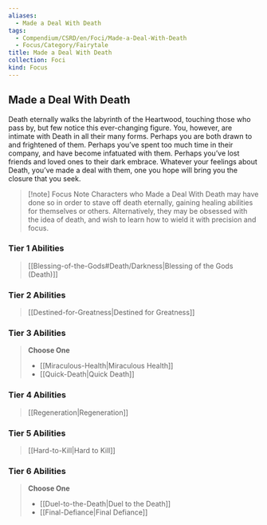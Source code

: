 ```yaml
---
aliases:
  - Made a Deal With Death
tags:
  - Compendium/CSRD/en/Foci/Made-a-Deal-With-Death
  - Focus/Category/Fairytale
title: Made a Deal With Death
collection: Foci
kind: Focus
---
```

## Made a Deal With Death
Death eternally walks the labyrinth of the Heartwood, touching those who pass by, but few notice this ever-changing figure. You, however, are intimate with Death in all their many forms. Perhaps you are both drawn to and frightened of them. Perhaps you’ve spent too much time in their company, and have become infatuated with them. Perhaps you’ve lost friends and loved ones to their dark embrace. Whatever your feelings about Death, you’ve made a deal with them, one you hope will bring you the closure that you seek.


>[!note] Focus Note
>Characters who Made a Deal With Death may have done so in order to stave off death eternally, gaining healing abilities for themselves or others. Alternatively, they may be obsessed with  the idea of death, and wish to learn how to wield it with precision and focus.


### Tier 1 Abilities  
> [[Blessing-of-the-Gods#Death/Darkness|Blessing of the Gods (Death)]]  

### Tier 2 Abilities  
> [[Destined-for-Greatness|Destined for Greatness]]  


### Tier 3 Abilities  
> **Choose One**  
>- [[Miraculous-Health|Miraculous Health]]  
>- [[Quick-Death|Quick Death]]  


### Tier 4 Abilities  
>[[Regeneration|Regeneration]]  



### Tier 5 Abilities  
> [[Hard-to-Kill|Hard to Kill]]  


### Tier 6 Abilities  
> **Choose One**  
>- [[Duel-to-the-Death|Duel to the Death]]  
>- [[Final-Defiance|Final Defiance]]